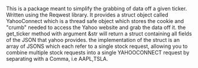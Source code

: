 This is a package meant to simplify the grabbing of data off a given ticker. Written using the Reqwest library. It provides a
struct object called YahooConnect which is a thread safe object which stores the cookie and "crumb" needed to access the Yahoo website and
grab the data off it. the get_ticker method with argument &str will return a struct containing all fields of the JSON that yahoo provides.
the implementation of the struct is an array of JSONS which each refer to a single stock request, allowing you to combine multiple stock requests
into a single YAHOOCONNECT request by separating with a Comma, i.e AAPL,TSLA.